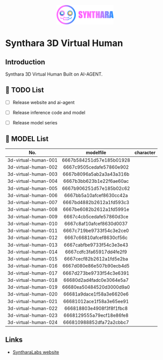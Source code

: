 <p align="center">
  <a href="https://syntharalabs.io">
    <img src="./assets/logo.png" alt="SyntharaLabs Logo" width="180">
  </a>
</p>

# Synthara 3D Virtual Human

## Introduction
Synthara 3D Virtual Human Built on AI-AGENT.

## 🚧 TODO List
- [ ] Release website and ai-agent
- [ ] Release inference code and model
- [ ] Release model series


## 🚧 MODEL List

| **No.** | **modelfile** | **character**|
| :---: | :---: | :---: |
| 3d-virtual-human-001| 6667b584251d57e185b01928 |  |
| 3d-virtual-human-002| 6667c9505cedafe57860e902 |  |
| 3d-virtual-human-003| 6667b8096a5ab2a3a43a316b |  |
| 3d-virtual-human-004| 6667b3bb623b1e22f6ae60ac |  |
| 3d-virtual-human-005| 6667b906251d57e185b02c62 |  |
| 3d-virtual-human-006| 6667bb5a10afcef8630cc42a |  |
| 3d-virtual-human-007| 6667bd4882b2612a1fd593c3 |  |
| 3d-virtual-human-008| 6667be6082b2612a1fd5991e |  |
| 3d-virtual-human-009| 6667c4cb5cedafe57860d3ce |  |
| 3d-virtual-human-010| 6667c8af10afcef8630d0037 |  |
| 3d-virtual-human-011| 6667c719be9733f54c3e2ce0 |  |
| 3d-virtual-human-012| 6667c66810afcef8630cf56c |  |
| 3d-virtual-human-013| 6667cabfbe9733f54c3e3e43 |  |  
| 3d-virtual-human-014| 6667cdfc3fa65917dd4fe2f9 |  |  
| 3d-virtual-human-015| 6667cecf82b2612a1fd5e2ba |  |
| 3d-virtual-human-016| 6667d080e86e507b90ecb4d5 |  |  
| 3d-virtual-human-017| 6667d273be9733f54c3e6391 |  |  
| 3d-virtual-human-018| 66680d2ad4fadc0e3064e5a7 |  |  
| 3d-virtual-human-019| 66680ea50484520d3000d9a0 |  |  
| 3d-virtual-human-020| 66681a9dace1f58a3e6620e6 |  |
| 3d-virtual-human-021| 66681012ace1f58a3e65ee91 |  |  
| 3d-virtual-human-022| 666818803e4908f3f8f1fbc8 |  |  
| 3d-virtual-human-023| 6668129555a79ecf18e86fe8 |  |  
| 3d-virtual-human-024| 666810988852dfa72a2cbbc7 |  |  

## Links

- [SyntharaLabs website](https://www.syntharalabs.io)
